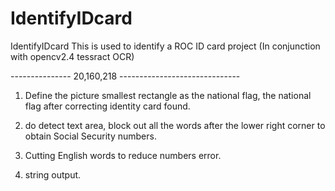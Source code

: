 # IdentifyIDcard
IdentifyIDcard
This is used to identify a ROC ID card project
(In conjunction with opencv2.4 tessract OCR)

--------------- 20,160,218 ------------------------------

1. Define the picture smallest rectangle as the national flag,
the national flag after correcting identity card found.

2. do detect text area, 
block out all the words after the lower right corner to obtain Social Security numbers.

3. Cutting English words to reduce numbers  error.

4. string output.
